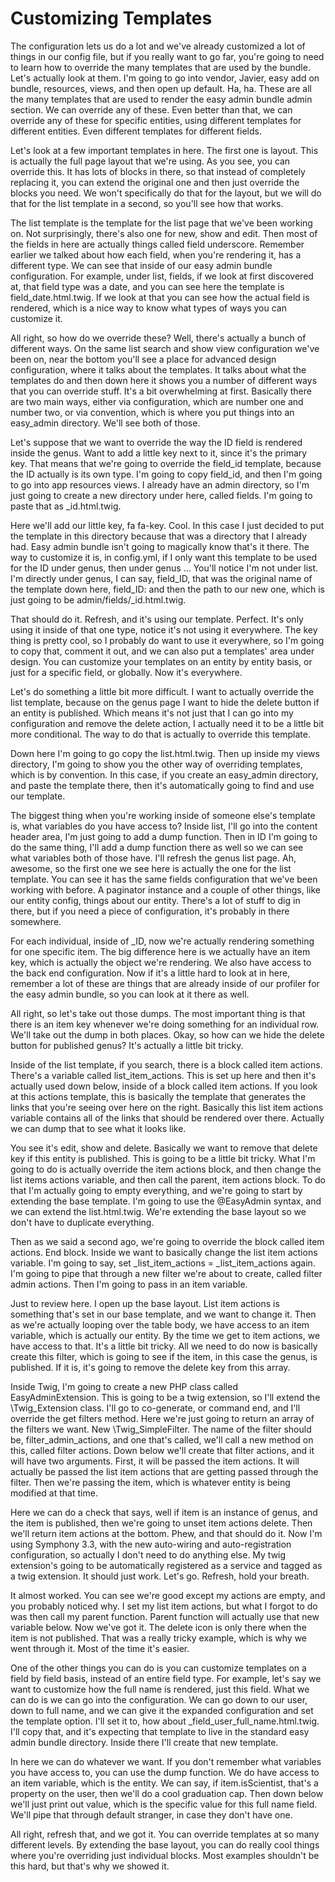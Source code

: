 # Customizing Templates

The configuration lets us do a lot and we've already customized a lot of things in our config file, but if you really want to go far, you're going to need to learn how to override the many templates that are used by the bundle. Let's actually look at them. I'm going to go into vendor, Javier, easy add on bundle, resources, views, and then open up default. Ha, ha. These are all the many templates that are used to render the easy admin bundle admin section. We can override any of these. Even better than that, we can override any of these for specific entities, using different templates for different entities. Even different templates for different fields.

Let's look at a few important templates in here. The first one is layout. This is actually the full page layout that we're using. As you see, you can override this. It has lots of blocks in there, so that instead of completely replacing it, you can extend the original one and then just override the blocks you need. We won't specifically do that for the layout, but we will do that for the list template in a second, so you'll see how that works.

The list template is the template for the list page that we've been working on. Not surprisingly, there's also one for new, show and edit. Then most of the fields in here are actually things called field underscore. Remember earlier we talked about how each field, when you're rendering it, has a different type. We can see that inside of our easy admin bundle configuration. For example, under list, fields, if we look at first discovered at, that field type was a date, and you can see here the template is field_date.html.twig. If we look at that you can see how the actual field is rendered, which is a nice way to know what types of ways you can customize it.

All right, so how do we override these? Well, there's actually a bunch of different ways. On the same list search and show view configuration we've been on, near the bottom you'll see a place for advanced design configuration, where it talks about the templates. It talks about what the templates do and then down here it shows you a number of different ways that you can override stuff. It's a bit overwhelming at first. Basically there are two main ways, either via configuration, which are number one and number two, or via convention, which is where you put things into an easy_admin directory. We'll see both of those.

Let's suppose that we want to override the way the ID field is rendered inside the genus. Want to add a little key next to it, since it's the primary key. That means that we're going to override the field_id template, because the ID actually is its own type. I'm going to copy field_id, and then I'm going to go into app resources views. I already have an admin directory, so I'm just going to create a new directory under here, called fields. I'm going to paste that as _id.html.twig.

Here we'll add our little key, fa fa-key. Cool. In this case I just decided to put the template in this directory because that was a directory that I already had. Easy admin bundle isn't going to magically know that's it there. The way to customize it is, in config.yml, if I only want this template to be used for the ID under genus, then under genus ... You'll notice I'm not under list. I'm directly under genus, I can say, field_ID, that was the original name of the template down here, field_ID: and then the path to our new one, which is just going to be admin/fields/_id.html.twig.

That should do it. Refresh, and it's using our template. Perfect. It's only using it inside of that one type, notice it's not using it everywhere. The key thing is pretty cool, so I probably do want to use it everywhere, so I'm going to copy that, comment it out, and we can also put a templates' area under design. You can customize your templates on an entity by entity basis, or just for a specific field, or globally. Now it's everywhere.

Let's do something a little bit more difficult. I want to actually override the list template, because on the genus page I want to hide the delete button if an entity is published. Which means it's not just that I can go into my configuration and remove the delete action, I actually need it to be a little bit more conditional. The way to do that is actually to override this template.

Down here I'm going to go copy the list.html.twig. Then up inside my views directory, I'm going to show you the other way of overriding templates, which is by convention. In this case, if you create an easy_admin directory, and paste the template there, then it's automatically going to find and use our template.

The biggest thing when you're working inside of someone else's template is, what variables do you have access to? Inside list, I'll go into the content header area, I'm just going to add a dump function. Then in ID I'm going to do the same thing, I'll add a dump function there as well so we can see what variables both of those have. I'll refresh the genus list page. Ah, awesome, so the first one we see here is actually the one for the list template. You can see it has the same fields configuration that we've been working with before. A paginator instance and a couple of other things, like our entity config, things about our entity. There's a lot of stuff to dig in there, but if you need a piece of configuration, it's probably in there somewhere.

For each individual, inside of _ID, now we're actually rendering something for one specific item. The big difference here is we actually have an item key, which is actually the object we're rendering. We also have access to the back end configuration. Now if it's a little hard to look at in here, remember a lot of these are things that are already inside of our profiler for the easy admin bundle, so you can look at it there as well.

All right, so let's take out those dumps. The most important thing is that there is an item key whenever we're doing something for an individual row. We'll take out the dump in both places. Okay, so how can we hide the delete button for published genus? It's actually a little bit tricky.

Inside of the list template, if you search, there is a block called item actions. There's a variable called list_item_actions. This is set up here and then it's actually used down below, inside of a block called item actions. If you look at this actions template, this is basically the template that generates the links that you're seeing over here on the right. Basically this list item actions variable contains all of the links that should be rendered over there. Actually we can dump that to see what it looks like.

You see it's edit, show and delete. Basically we want to remove that delete key if this entity is published. This is going to be a little bit tricky. What I'm going to do is actually override the item actions block, and then change the list items actions variable, and then call the parent, item actions block. To do that I'm actually going to empty everything, and we're going to start by extending the base template. I'm going to use the @EasyAdmin syntax, and we can extend the list.html.twig. We're extending the base layout so we don't have to duplicate everything.

Then as we said a second ago, we're going to override the block called item actions. End block. Inside we want to basically change the list item actions variable. I'm going to say, set _list_item_actions = _list_item_actions again. I'm going to pipe that through a new filter we're about to create, called filter admin actions. Then I'm going to pass in an item variable.

Just to review here. I open up the base layout. List item actions is something that's set in our base template, and we want to change it. Then as we're actually looping over the table body, we have access to an item variable, which is actually our entity. By the time we get to item actions, we have access to that. It's a little bit tricky. All we need to do now is basically create this filter, which is going to see if the item, in this case the genus, is published. If it is, it's going to remove the delete key from this array.

Inside Twig, I'm going to create a new PHP class called EasyAdminExtension. This is going to be a twig extension, so I'll extend the \Twig_Extension class. I'll go to co-generate, or command end, and I'll override the get filters method. Here we're just going to return an array of the filters we want. New \Twig_SimpleFilter. The name of the filter should be, filter_admin_actions, and one that's called, we'll call a new method on this, called filter actions. Down below we'll create that filter actions, and it will have two arguments. First, it will be passed the item actions. It will actually be passed the list item actions that are getting passed through the filter. Then we're passing the item, which is whatever entity is being modified at that time.

Here we can do a check that says, well if item is an instance of genus, and the item is published, then we're going to unset item actions delete. Then we'll return item actions at the bottom. Phew, and that should do it. Now I'm using Symphony 3.3, with the new auto-wiring and auto-registration configuration, so actually I don't need to do anything else. My twig extension's going to be automatically registered as a service and tagged as a twig extension. It should just work. Let's go. Refresh, hold your breath.

It almost worked. You can see we're good except my actions are empty, and you probably noticed why. I set my list item actions, but what I forgot to do was then call my parent function. Parent function will actually use that new variable below. Now we've got it. The delete icon is only there when the item is not published. That was a really tricky example, which is why we went through it. Most of the time it's easier.

One of the other things you can do is you can customize templates on a field by field basis, instead of an entire field type. For example, let's say we want to customize how the full name is rendered, just this field. What we can do is we can go into the configuration. We can go down to our user, down to full name, and we can give it the expanded configuration and set the template option. I'll set it to, how about _field_user_full_name.html.twig. I'll copy that, and it's expecting that template to live in the standard easy admin bundle directory. Inside there I'll create that new template.

In here we can do whatever we want. If you don't remember what variables you have access to, you can use the dump function. We do have access to an item variable, which is the entity. We can say, if item.isScientist, that's a property on the user, then we'll do a cool graduation cap. Then down below we'll just print out value, which is the specific value for this full name field. We'll pipe that through default stranger, in case they don't have one.

All right, refresh that, and we got it. You can override templates at so many different levels. By extending the base layout, you can do really cool things where you're overriding just individual blocks. Most examples shouldn't be this hard, but that's why we showed it.

